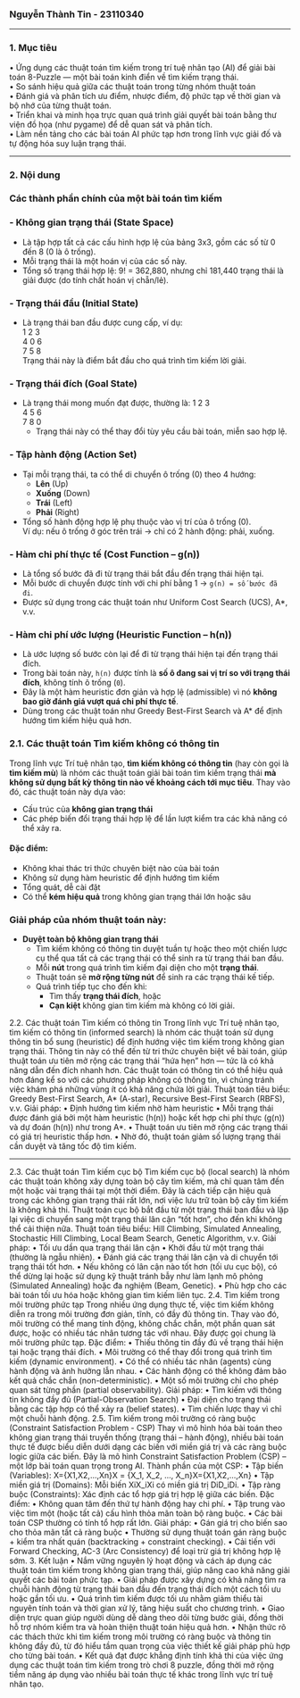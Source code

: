 ### **Nguyễn Thành Tin - 23110340**
---------------------------------------------------------------------------------------------------------------------------------------
### **1. Mục tiêu**
• Ứng dụng các thuật toán tìm kiếm trong trí tuệ nhân tạo (AI) để giải bài toán 8-Puzzle — một bài toán kinh điển về tìm kiếm trạng thái.  
• So sánh hiệu quả giữa các thuật toán trong từng nhóm thuật toán  
• Đánh giá và phân tích ưu điểm, nhược điểm, độ phức tạp về thời gian và bộ nhớ của từng thuật toán.  
• Triển khai và minh họa trực quan quá trình giải quyết bài toán bằng thư viện đồ họa (như pygame) để dễ quan sát và phân tích.  
• Làm nền tảng cho các bài toán AI phức tạp hơn trong lĩnh vực giải đố và tự động hóa suy luận trạng thái.

----------------------------------------------------------------------------------------------------------------------------------------
### **2. Nội dung**

### **Các thành phần chính của một bài toán tìm kiếm**
### **- Không gian trạng thái (State Space)**
- Là tập hợp tất cả các cấu hình hợp lệ của bảng 3x3, gồm các số từ 0 đến 8 (0 là ô trống).  
- Mỗi trạng thái là một hoán vị của các số này.  
- Tổng số trạng thái hợp lệ: 9! = 362,880, nhưng chỉ 181,440 trạng thái là giải được (do tính chất hoán vị chẵn/lẻ).

### **- Trạng thái đầu (Initial State)**
- Là trạng thái ban đầu được cung cấp, ví dụ:  
            1 2 3  
            4 0 6  
            7 5 8  
   Trạng thái này là điểm bắt đầu cho quá trình tìm kiếm lời giải.
  
### **- Trạng thái đích (Goal State)**
- Là trạng thái mong muốn đạt được, thường là:
  1 2 3  
  4 5 6  
  7 8 0
  - Trạng thái này có thể thay đổi tùy yêu cầu bài toán, miễn sao hợp lệ.

### **- Tập hành động (Action Set)**
- Tại mỗi trạng thái, ta có thể di chuyển ô trống (0) theo 4 hướng:
    - **Lên** (Up)  
    - **Xuống** (Down)  
    - **Trái** (Left)  
    - **Phải** (Right)  
- Tổng số hành động hợp lệ phụ thuộc vào vị trí của ô trống (0).  
Ví dụ: nếu ô trống ở góc trên trái → chỉ có 2 hành động: phải, xuống.

### **- Hàm chi phí thực tế (Cost Function – g(n))**
- Là tổng số bước đã đi từ trạng thái bắt đầu đến trạng thái hiện tại.  
- Mỗi bước di chuyển được tính với chi phí bằng 1 → `g(n) = số bước đã đi`.  
- Được sử dụng trong các thuật toán như Uniform Cost Search (UCS), A*, v.v.
  
### **- Hàm chi phí ước lượng (Heuristic Function – h(n))**
- Là ước lượng số bước còn lại để đi từ trạng thái hiện tại đến trạng thái đích.  
- Trong bài toán này, `h(n)` được tính là **số ô đang sai vị trí so với trạng thái đích**, không tính ô trống (`0`).  
- Đây là một hàm heuristic đơn giản và hợp lệ (admissible) vì nó **không bao giờ đánh giá vượt quá chi phí thực tế**.  
- Dùng trong các thuật toán như Greedy Best-First Search và A* để định hướng tìm kiếm hiệu quả hơn.

### **2.1. Các thuật toán Tìm kiếm không có thông tin**
Trong lĩnh vực Trí tuệ nhân tạo, **tìm kiếm không có thông tin** (hay còn gọi là **tìm kiếm mù**) là nhóm các thuật toán giải bài toán tìm kiếm trạng thái **mà không sử dụng bất kỳ thông tin nào về khoảng cách tới mục tiêu**.
Thay vào đó, các thuật toán này dựa vào:
- Cấu trúc của **không gian trạng thái**
- Các phép biến đổi trạng thái hợp lệ để lần lượt kiểm tra các khả năng có thể xảy ra.
#### **Đặc điểm:**
- Không khai thác tri thức chuyên biệt nào của bài toán  
- Không sử dụng hàm heuristic để định hướng tìm kiếm  
- Tổng quát, dễ cài đặt  
- Có thể **kém hiệu quả** trong không gian trạng thái lớn hoặc sâu

### **Giải pháp của nhóm thuật toán này:**
- **Duyệt toàn bộ không gian trạng thái**  
  - Tìm kiếm không có thông tin duyệt tuần tự hoặc theo một chiến lược cụ thể qua tất cả các trạng thái có thể sinh ra từ trạng thái ban đầu.
  - Mỗi **nút** trong quá trình tìm kiếm đại diện cho một **trạng thái**.
  - Thuật toán sẽ **mở rộng từng nút** để sinh ra các trạng thái kế tiếp.
  - Quá trình tiếp tục cho đến khi:
    - Tìm thấy **trạng thái đích**, hoặc  
    - **Cạn kiệt** không gian tìm kiếm mà không có lời giải.


2.2. Các thuật toán Tìm kiếm có thông tin
Trong lĩnh vực Trí tuệ nhân tạo, tìm kiếm có thông tin (informed search) là nhóm các thuật toán sử dụng thông tin bổ sung (heuristic) để định hướng việc tìm kiếm trong không gian trạng thái. Thông tin này có thể đến từ tri thức chuyên biệt về bài toán, giúp thuật toán ưu tiên mở rộng các trạng thái “hứa hẹn” hơn — tức là có khả năng dẫn đến đích nhanh hơn.
Các thuật toán có thông tin có thể hiệu quả hơn đáng kể so với các phương pháp không có thông tin, vì chúng tránh việc khám phá những vùng ít có khả năng chứa lời giải.
Thuật toán tiêu biểu: Greedy Best-First Search, A* (A-star), Recursive Best-First Search (RBFS), v.v.
Giải pháp:
•	Định hướng tìm kiếm nhờ hàm heuristic
• Mỗi trạng thái được đánh giá bởi một hàm heuristic (h(n)) hoặc kết hợp chi phí thực (g(n)) và dự đoán (h(n)) như trong A*.
• Thuật toán ưu tiên mở rộng các trạng thái có giá trị heuristic thấp hơn.
• Nhờ đó, thuật toán giảm số lượng trạng thái cần duyệt và tăng tốc độ tìm kiếm.
________________________________________
2.3. Các thuật toán Tìm kiếm cục bộ
Tìm kiếm cục bộ (local search) là nhóm các thuật toán không xây dựng toàn bộ cây tìm kiếm, mà chỉ quan tâm đến một hoặc vài trạng thái tại một thời điểm. Đây là cách tiếp cận hiệu quả trong các không gian trạng thái rất lớn, nơi việc lưu trữ toàn bộ cây tìm kiếm là không khả thi.
Thuật toán cục bộ bắt đầu từ một trạng thái ban đầu và lặp lại việc di chuyển sang một trạng thái lân cận “tốt hơn”, cho đến khi không thể cải thiện nữa.
Thuật toán tiêu biểu: Hill Climbing, Simulated Annealing, Stochastic Hill Climbing, Local Beam Search, Genetic Algorithm, v.v.
Giải pháp:
•	Tối ưu dần qua trạng thái lân cận
• Khởi đầu từ một trạng thái (thường là ngẫu nhiên).
• Đánh giá các trạng thái lân cận và di chuyển tới trạng thái tốt hơn.
• Nếu không có lân cận nào tốt hơn (tối ưu cục bộ), có thể dừng lại hoặc sử dụng kỹ thuật tránh bẫy như làm lạnh mô phỏng (Simulated Annealing) hoặc đa nghiệm (Beam, Genetic).
• Phù hợp cho các bài toán tối ưu hóa hoặc không gian tìm kiếm liên tục.
2.4. Tìm kiếm trong môi trường phức tạp
Trong nhiều ứng dụng thực tế, việc tìm kiếm không diễn ra trong môi trường đơn giản, tĩnh, có đầy đủ thông tin. Thay vào đó, môi trường có thể mang tính động, không chắc chắn, một phần quan sát được, hoặc có nhiều tác nhân tương tác với nhau. Đây được gọi chung là môi trường phức tạp.
Đặc điểm:
•	Thiếu thông tin đầy đủ về trạng thái hiện tại hoặc trạng thái đích.
•	Môi trường có thể thay đổi trong quá trình tìm kiếm (dynamic environment).
•	Có thể có nhiều tác nhân (agents) cùng hành động và ảnh hưởng lẫn nhau.
•	Các hành động có thể không đảm bảo kết quả chắc chắn (non-deterministic).
•	Một số môi trường chỉ cho phép quan sát từng phần (partial observability).
Giải pháp:
•	Tìm kiếm với thông tin không đầy đủ (Partial-Observation Search)
• Đại diện cho trạng thái bằng các tập hợp có thể xảy ra (belief states).
• Tìm chiến lược thay vì chỉ một chuỗi hành động.
2.5. Tìm kiếm trong môi trường có ràng buộc (Constraint Satisfaction Problem - CSP)
Thay vì mô hình hóa bài toán theo không gian trạng thái truyền thống (trạng thái – hành động), nhiều bài toán thực tế được biểu diễn dưới dạng các biến với miền giá trị và các ràng buộc logic giữa các biến. Đây là mô hình Constraint Satisfaction Problem (CSP) – một lớp bài toán quan trọng trong AI.
Thành phần của một CSP:
•	Tập biến (Variables): X={X1,X2,...,Xn}X = \{X_1, X_2, ..., X_n\}X={X1,X2,...,Xn}
•	Tập miền giá trị (Domains): Mỗi biến XiX_iXi có miền giá trị DiD_iDi.
•	Tập ràng buộc (Constraints): Xác định các tổ hợp giá trị hợp lệ giữa các biến.
Đặc điểm:
•	Không quan tâm đến thứ tự hành động hay chi phí.
•	Tập trung vào việc tìm một (hoặc tất cả) cấu hình thỏa mãn toàn bộ ràng buộc.
•	Các bài toán CSP thường có tính tổ hợp rất lớn.
Giải pháp:
•	Gán giá trị cho biến sao cho thỏa mãn tất cả ràng buộc
• Thường sử dụng thuật toán gán ràng buộc + kiểm tra nhất quán (backtracking + constraint checking).
• Cải tiến với Forward Checking, AC-3 (Arc Consistency) để loại trừ giá trị không hợp lệ sớm.
3. Kết luận
•	Nắm vững nguyên lý hoạt động và cách áp dụng các thuật toán tìm kiếm trong không gian trạng thái, giúp nâng cao khả năng giải quyết các bài toán phức tạp.
•	Giải pháp được xây dựng có khả năng tìm ra chuỗi hành động từ trạng thái ban đầu đến trạng thái đích một cách tối ưu hoặc gần tối ưu.
•	Quá trình tìm kiếm được tối ưu nhằm giảm thiểu tài nguyên tính toán và thời gian xử lý, tăng hiệu suất cho chương trình.
•	Giao diện trực quan giúp người dùng dễ dàng theo dõi từng bước giải, đồng thời hỗ trợ nhóm kiểm tra và hoàn thiện thuật toán hiệu quả hơn.
•	Nhận thức rõ các thách thức khi tìm kiếm trong môi trường có ràng buộc và thông tin không đầy đủ, từ đó hiểu tầm quan trọng của việc thiết kế giải pháp phù hợp cho từng bài toán.
•	Kết quả đạt được khẳng định tính khả thi của việc ứng dụng các thuật toán tìm kiếm trong trò chơi 8 puzzle, đồng thời mở rộng tiềm năng áp dụng vào nhiều bài toán thực tế khác trong lĩnh vực trí tuệ nhân tạo.


